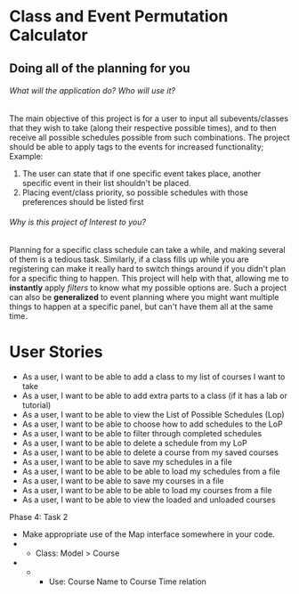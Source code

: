 # Class and Event Permutation Calculator

## Doing all of the planning for you

###### What will the application do?  Who will use it?
The main objective of this project is for a user to input all 
subevents/classes that they wish to take (along their respective possible times), 
and to then receive all possible schedules possible from such combinations. 
The project should be able to apply tags to the events for increased functionality;
Example: 
1) The user can state that if one specific event takes place,
another specific event in their list shouldn't be placed.
2) Placing event/class priority, so possible schedules with those preferences should 
be listed first

###### Why is this project of Interest to you?  
Planning for a specific class schedule can take a while, and making several of them is 
a tedious task. Similarly, if a class fills up while you are registering can make it
really hard to switch things around if you didn't plan for a specific thing to happen. 
This project will help with that, allowing me to **instantly** apply *filters* to 
know what my  possible options are. Such a project can also be **generalized** to event 
planning where you might want multiple things to happen at a specific panel, but can't
 have them all at the same time.

# User Stories

- As a user, I want to be able to add a class to my list of courses I want to take
- As a user, I want to be able to add extra parts to a class (if it has a lab or tutorial)
- As a user, I want to be able to view the List of Possible Schedules (Lop)
- As a user, I want to be able to choose how to add schedules to the LoP
- As a user, I want to be able to filter through completed schedules
- As a user, I want to be able to delete a schedule from my LoP
- As a user, I want to be able to delete a course from my saved courses
- As a user, I want to be able to save my schedules in a file 
- As a user, I want to be able to be able to load my schedules from a file  
- As a user, I want to be able to save my courses in a file 
- As a user, I want to be able to be able to load my courses from a file  
- As a user, I want to be able to view the loaded and unloaded courses 


Phase 4: Task 2
- Make appropriate use of the Map interface somewhere in your code. 
- - Class: Model > Course
- - - Use: Course Name to Course Time relation